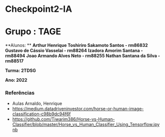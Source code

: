 # Checkpoint2-IA

# Grupo : TAGE

**Alunos: **
  **Arthur Henrique Toshiriro Sakamoto Santos - rm86832**
  **Gustavo de Cássio Vasselai - rm88264**
  **Izadora Amorim Santana - rm88494**
  **Joao Armando Alves Neto - rm88255**
  **Nathan Santana da Silva - rm88517**

**Turma: 2TDSG**

**Ano: 2022**

### Referências 

* Aulas Arnaldo, Henrique
* https://medium.datadriveninvestor.com/horse-or-human-image-classification-c98b9dc94f6f
* https://github.com/Tiwarim386/Horse-vs-Human-Classifier/blob/master/Horse_vs_Human_Classifier_Using_Tensorflow.ipynb
